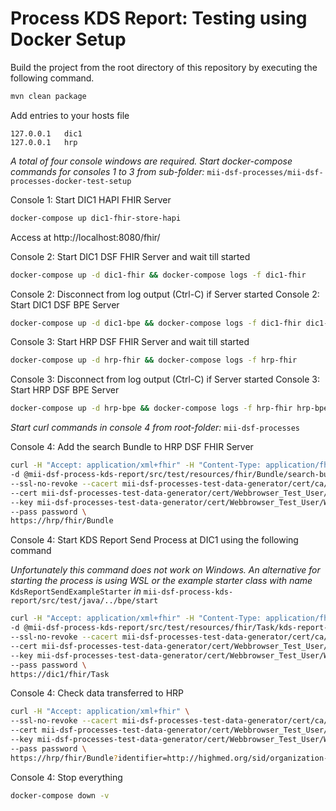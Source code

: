 # Process KDS Report: Testing using Docker Setup

Build the project from the root directory of this repository by executing the following command.

```sh
mvn clean package
```

Add entries to your hosts file

```
127.0.0.1	dic1
127.0.0.1	hrp
```

*A total of four console windows are required. Start docker-compose commands for consoles 1 to 3 from
sub-folder:* `mii-dsf-processes/mii-dsf-processes-docker-test-setup`

Console 1: Start DIC1 HAPI FHIR Server

```sh
docker-compose up dic1-fhir-store-hapi
```

Access at http://localhost:8080/fhir/

Console 2: Start DIC1 DSF FHIR Server and wait till started

```sh
docker-compose up -d dic1-fhir && docker-compose logs -f dic1-fhir
```

Console 2: Disconnect from log output (Ctrl-C) if Server started 
Console 2: Start DIC1 DSF BPE Server

```sh
docker-compose up -d dic1-bpe && docker-compose logs -f dic1-fhir dic1-bpe
````

Console 3: Start HRP DSF FHIR Server and wait till started

```sh
docker-compose up -d hrp-fhir && docker-compose logs -f hrp-fhir
```

Console 3: Disconnect from log output (Ctrl-C) if Server started 
Console 3: Start HRP DSF BPE Server

```sh
docker-compose up -d hrp-bpe && docker-compose logs -f hrp-fhir hrp-bpe
````

<!-- EXECUTE PROCESS -->

*Start curl commands in console 4 from root-folder:* `mii-dsf-processes`

Console 4: Add the search Bundle to HRP DSF FHIR Server

```sh
curl -H "Accept: application/xml+fhir" -H "Content-Type: application/fhir+xml" \
-d @mii-dsf-process-kds-report/src/test/resources/fhir/Bundle/search-bundle.xml \
--ssl-no-revoke --cacert mii-dsf-processes-test-data-generator/cert/ca/testca_certificate.pem \
--cert mii-dsf-processes-test-data-generator/cert/Webbrowser_Test_User/Webbrowser_Test_User_certificate.pem \
--key mii-dsf-processes-test-data-generator/cert/Webbrowser_Test_User/Webbrowser_Test_User_private-key.pem \
--pass password \
https://hrp/fhir/Bundle
```

Console 4: Start KDS Report Send Process at DIC1 using the following command

*Unfortunately this command does not work on Windows. An alternative for starting the process is using WSL or the
example starter class with name* `KdsReportSendExampleStarter` *in* 
`mii-dsf-process-kds-report/src/test/java/../bpe/start`

```sh
curl -H "Accept: application/xml+fhir" -H "Content-Type: application/fhir+xml" \
-d @mii-dsf-process-kds-report/src/test/resources/fhir/Task/kds-report-send-start-demo.xml \
--ssl-no-revoke --cacert mii-dsf-processes-test-data-generator/cert/ca/testca_certificate.pem \
--cert mii-dsf-processes-test-data-generator/cert/Webbrowser_Test_User/Webbrowser_Test_User_certificate.pem \
--key mii-dsf-processes-test-data-generator/cert/Webbrowser_Test_User/Webbrowser_Test_User_private-key.pem \
--pass password \
https://dic1/fhir/Task
```

Console 4: Check data transferred to HRP

```sh
curl -H "Accept: application/xml+fhir" \
--ssl-no-revoke --cacert mii-dsf-processes-test-data-generator/cert/ca/testca_certificate.pem \
--cert mii-dsf-processes-test-data-generator/cert/Webbrowser_Test_User/Webbrowser_Test_User_certificate.pem \
--key mii-dsf-processes-test-data-generator/cert/Webbrowser_Test_User/Webbrowser_Test_User_private-key.pem \
--pass password \
https://hrp/fhir/Bundle?identifier=http://highmed.org/sid/organization-identifier|Test_DIC1
```

Console 4: Stop everything

```sh
docker-compose down -v
```